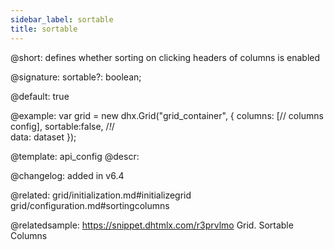 ```yaml
---
sidebar_label: sortable
title: sortable
---          
```


@short: defines whether sorting on clicking headers of columns is enabled

@signature: sortable?: boolean;

@default: true

@example: 
var grid = new dhx.Grid("grid_container", {
    columns: [// columns config],
    sortable:false, /*!*/  
    data: dataset
});


@template:	api_config
@descr: 

@changelog: added in v6.4

@related: grid/initialization.md#initializegrid
grid/configuration.md#sortingcolumns

@relatedsample: https://snippet.dhtmlx.com/r3prvlmo	Grid. Sortable Columns